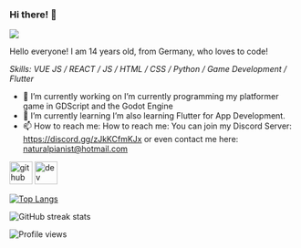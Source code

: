### Hi there! 👋
![](https://naturalpianist.github.io/github-profile-readme-generator/images/banner.png)

Hello everyone! I am 14 years old, from Germany, who loves to code!

*Skills: VUE JS / REACT / JS / HTML / CSS / Python / Game Development / Flutter*

- 🔭 I’m currently working on I’m currently programming my platformer game in GDScript and the Godot Engine  
- 🌱 I’m currently learning I’m also learning Flutter for App Development. 
- 📫 How to reach me: How to reach me: You can join my Discord Server: https://discord.gg/zJkKCfmKJx or even contact me here: naturalpianist@hotmail.com 


[<img src='https://cdn.jsdelivr.net/npm/simple-icons@3.0.1/icons/github.svg' alt='github' height='40'>](https://github.com/naturalpianist)  [<img src='https://cdn.jsdelivr.net/npm/simple-icons@3.0.1/icons/dev-dot-to.svg' alt='dev' height='40'>](https://dev.to/naturalpianist)  

[![Top Langs](https://github-readme-stats.vercel.app/api/top-langs/?username=naturalpianist)](https://github.com/anuraghazra/github-readme-stats)

![GitHub streak stats](https://github-readme-streak-stats.herokuapp.com/?user=naturalpianist)  

![Profile views](https://gpvc.arturio.dev/naturalpianist)  
